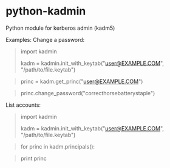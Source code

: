 python-kadmin
=============

Python module for kerberos admin (kadm5)

Examples:
  Change a password: 

>  import kadmin
>
>  kadm = kadmin.init_with_keytab("user@EXAMPLE.COM", "/path/to/file.keytab")

>  princ = kadm.get_princ("user@EXAMPLE.COM")

>  princ.change_password("correcthorsebatterystaple")

  List accounts:

> import kadmin
>
> kadm = kadmin.init_with_keytab("user@EXAMPLE.COM", "/path/to/file.keytab")

> for princ in kadm.principals():

>   print princ
